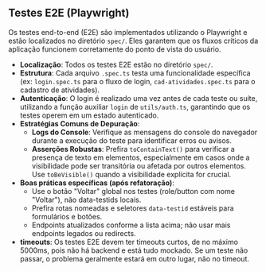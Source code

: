 ## Testes E2E (Playwright)

Os testes end-to-end (E2E) são implementados utilizando o Playwright e estão localizados no diretório `spec/`. Eles garantem que os fluxos críticos da aplicação funcionem corretamente do ponto de vista do usuário.

- **Localização**: Todos os testes E2E estão no diretório `spec/`.
- **Estrutura**: Cada arquivo `.spec.ts` testa uma funcionalidade específica (ex: `login.spec.ts` para o fluxo de login, `cad-atividades.spec.ts` para o cadastro de atividades).
- **Autenticação**: O login é realizado uma vez antes de cada teste ou suíte, utilizando a função auxiliar `login` de `utils/auth.ts`, garantindo que os testes operem em um estado autenticado.
- **Estratégias Comuns de Depuração**:
    - **Logs do Console**: Verifique as mensagens do console do navegador durante a execução do teste para identificar erros ou avisos.
    - **Asserções Robustas**: Prefira `toContainText()` para verificar a presença de texto em elementos, especialmente em casos onde a visibilidade pode ser transitória ou afetada por outros elementos. Use `toBeVisible()` quando a visibilidade explícita for crucial.
- **Boas práticas específicas (após refatoração)**:
  - Use o botão "Voltar" global nos testes (role/button com nome "Voltar"), não data-testids locais.
  - Prefira rotas nomeadas e seletores `data-testid` estáveis para formulários e botões.
  - Endpoints atualizados conforme a lista acima; não usar mais endpoints legados ou redirects.
- **timeouts**: Os testes E2E devem ter timeouts curtos, de no máximo 5000ms, pois não há backend e está tudo mockado. Se um teste não passar, o problema geralmente estará em outro lugar, não no timeout.
